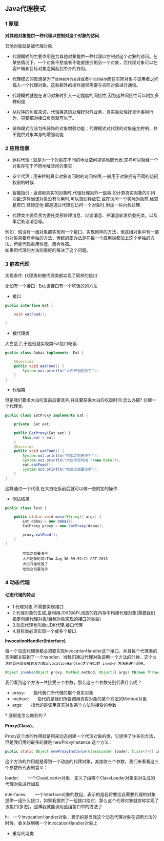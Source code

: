 ## Java代理模式

### 1 原理

__对其他对象提供一种代理以控制对这个对象的访问.__  <br>

其他对象就是被代理对象.

* 代理模式的主要作用是为其他对象提供一种代理以控制对这个对象的访问。在某些情况下，一个对象不想或者不能直接引用另一个对象，而代理对象可以在客户端和目标对象之间起到中介的作用。

* 代理模式的思想是为了`提供额外的处理`或者`不同的操作`而在实际对象与调用者之间插入一个代理对象。这些额外的操作通常需要与实际对象进行通信。
    
* 代理模式就是在访问对象时引入一定程度的间接性,因为这种间接性可以附加多种用途.

* 从程序的角度来说，代理类这边处理好对外业务，真实类处理好具体事物行为，只要都对接口负责就可以了。

* 装饰模式应该为所装饰的对象增强功能；代理模式对代理的对象施加控制，并不提供对象本身的增强功能

### 2 应用场景

* 远程代理 : 就是为一个对象在不同的地址空间提供局部代表.这样可以隐藏一个对象存在于不同地址空间的事实
* 安全代理 : 用来控制真实对象访问时的访问权限,一般用于对象拥有不同的访问权限的时候.
* 智能指引 : 当调用真实的对象时,代理处理另外一些事.如计算真实对象的引用次数;这样当该对象没有引用时,可以自动释放它.或在访问一个实际对象前,检查是否已                 经锁定他.都是通过代理在访问一个对象时,附加一些内务处理.

* 代理类主要负责为委托类预处理消息、过滤消息、把消息转发给委托类，以及事后处理消息等。

例如：假设有一组对象都实现同一个接口，实现同样的方法，但这组对象中有一部分对象需要有单独的方法，传统的笨办法是在每一个应用端都加上这个单独的方法，但是代码重用性低，耦合性高。 <br>
如果用代理的方法则很好的解决了这个问题。


### 3  静态代理

实现条件: 代理类和被代理类都实现了同样的接口.

比如有一个接口 : Eat,该接口有一个吃饭的的方法

* 接口

``` java 
public interface Eat {

    void eatFood();

}
```

* 被代理类

大白饿了,于是他就实现类Eat接口吃饭.
``` java
public class Dabai implements  Eat {

    @Override
    public void eatFood() {
        System.out.println("大白开始吃饭了");
    }
}

```
* 代理类

但是我们要求大白吃饭前后要洗手,并且要获得大白的吃饭时间.怎么办那? 创建一个代理类.

``` java
public class EatProxy implements Eat {

    private  Eat eat;

    public EatProxy(Eat eat) {
        this.eat = eat;
    }
    @Override
    public void eatFood() {
        System.out.println("吃饭之前要洗手");
        System.out.println("大白吃饭时间:"+new Date());
        eat.eatFood();
        System.out.println("吃饭之后要洗手");
    }
}

```

这样通过一个代理,在大白吃饭前后就可以做一些附加的操作.

* 测试结果
``` java
public class Test {

    public static void main(String[] args) {
        Eat dabai = new Dabai();
        EatProxy proxy = new EatProxy(dabai);

        proxy.eatFood();
    }
}

```
            吃饭之前要洗手
            大白吃饭时间:Thu Aug 30 09:59:11 CST 2018
            大白开始吃饭了
            吃饭之后要洗手

### 4 动态代理

#### 动态代理的特点

* 1.代理对象,不需要实现接口
* 2.代理对象的生成,是利用JDK的API,动态的在内存中构建代理对象(需要我们指定创建代理对象/目标对象实现的接口的类型)
* 3.动态代理也叫做:JDK代理,接口代理
* 4.目标类必须实现一个或多个接口

__InvocationHandler(Interface)__

每一个动态代理类都必须要实现InvocationHandler这个接口，并且每个代理类的实例都关联到了一个handler，当我们通过代理对象调用一个方法的时候，这个`方法的调用就会被转发为由InvocationHandler这个接口的 invoke 方法来进行调用`。

``` java 
Object invoke(Object proxy, Method method, Object[] args) throws Throwable
```
我们看到这个方法一共接受三个参数，那么这三个参数分别代表什么呢？

* proxy:　　指代我们所代理的那个真实对象
* method:　　指代的是我们所要调用真实对象的某个方法的Method对象
* args:　　指代的是调用真实对象某个方法时接受的参数

? 底层是怎么做到的 ?

__Proxy(Class)，__

Proxy这个类的作用就是用来动态创建一个代理对象的类，它提供了许多的方法，但是我们用的最多的就是 newProxyInstance 这个方法：

``` java 
public static Object newProxyInstance(ClassLoader loader, Class<?>[] interfaces, InvocationHandler h) throws IllegalArgumentException
``` 

这个方法的作用就是得到一个动态的代理对象，其接收三个参数，我们来看看这三个参数所代表的含义：



loader:　　一个ClassLoader对象，定义了由哪个ClassLoader对象来对生成的代理对象进行加载

interfaces:　　一个Interface对象的数组，表示的是我将要给我需要代理的对象提供一组什么接口，如果我提供了一组接口给它，那么这个代理对象就宣称实现了该接口(多态)，这样我就能调用这组接口中的方法了

h:　一个InvocationHandler对象，表示的是当我这个动态代理对象在调用方法的时候，会关联到哪一个InvocationHandler对象上



* 重写代理类











